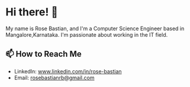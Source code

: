 # Hi there! 👋

My name is Rose Bastian, and I'm a Computer Science Engineer based in Mangalore,Karnataka. I'm passionate about working in the IT field.

## 📫 How to Reach Me

- LinkedIn: www.linkedin.com/in/rose-bastian
- Email: rosebastianrb@gmail.com
